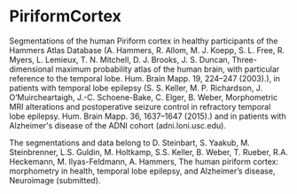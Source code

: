 # PiriformCortex
Segmentations of the human Piriform cortex in healthy participants of the Hammers Atlas Database (A. Hammers, R. Allom, M. J. Koepp, S. L. Free, R. Myers, L. Lemieux, T. N. Mitchell, D. J. Brooks, J. S. Duncan, Three-dimensional maximum probability atlas of the human brain, with particular reference to the temporal lobe. Hum. Brain Mapp. 19, 224–247 (2003).), in patients with temporal lobe epilepsy (S. S. Keller, M. P. Richardson, J. O’Muircheartaigh, J.-C. Schoene-Bake, C. Elger, B. Weber, Morphometric MRI alterations and postoperative seizure control in refractory  temporal lobe epilepsy. Hum. Brain Mapp. 36, 1637–1647 (2015).) and in patients with Alzheimer's disease of the ADNI cohort (adni.loni.usc.edu). 

The segmentations and data belong to D. Steinbart, S. Yaakub, M. Steinbrenner, L.S. Guldin, M. Holtkamp, S.S. Keller, B. Weber, T. Rueber, R.A. Heckemann, M. Ilyas-Feldmann, A. Hammers, The human piriform cortex: morphometry in health, temporal lobe epilepsy, and Alzheimer’s disease, Neuroimage (submitted). 

